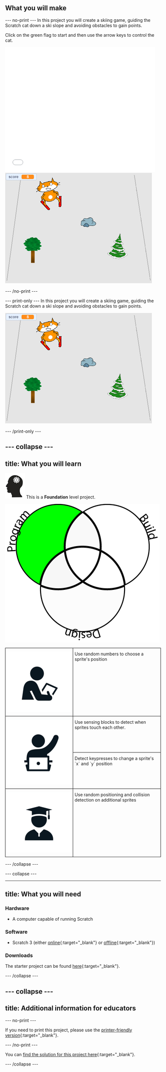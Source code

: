 ## What you will make

--- no-print ---
In this project you will create a skiing game, guiding the Scratch cat down a ski slope and avoiding obstacles to gain points.

Click on the green flag to start and then use the arrow keys to control the cat.
<div class="scratch-preview">
  <iframe allowtransparency="true" width="485" height="402" src="//scratch.mit.edu/projects/embed/281116583/?autostart=false" frameborder="0" scrolling="no"></iframe>
  <img src="images/skiing-final.png">
</div>

--- /no-print ---

--- print-only ---
In this project you will create a skiing game, guiding the Scratch cat down a ski slope and avoiding obstacles to gain points.

![complete project](images/skiing-final.png)

--- /print-only ---

--- collapse ---
---
title: What you will learn
---

![foundation](images/foundation.png)
This is a **Foundation** level project.

![curriculum](images/curriculum.png)

<html>
<style type="text/css">
.tg  {border-collapse:collapse;border-spacing:0;}
.tg td{padding:10px 5px;border-style:solid;border-width:1px;overflow:hidden;word-break:normal;border-color:black;}
.tg th{padding:10px 5px;border-style:solid;border-width:1px;overflow:hidden;word-break:normal;border-color:black;}
.tg .tg-73oq{border-color:#000000;text-align:left;vertical-align:top}
</style>
<table class="tg">
  <tr>
    <td class="tg-73oq"><img src="images/guided.png"></td>
    <td class="tg-73oq">Use random numbers to choose a sprite's position</td>
  </tr>
  <tr>
    <td class="tg-73oq" rowspan="2"><img src="images/assisted.png"></td>
    <td class="tg-73oq">Use sensing blocks to detect when sprites touch each other.</td>
  </tr>
  <tr>
  <td class="tg-73oq">Detect keypresses to change a sprite's `x` and `y` position</td>
  </tr>
  <tr>
    <td class="tg-73oq"><img src="images/independent.png"></td>
    <td class="tg-73oq">Use random positioning and collision detection on additional sprites</td>
  </tr>
</table>
</html>















--- /collapse ---

--- collapse ---

---
title: What you will need
---

### Hardware

+ A computer capable of running Scratch

### Software

+ Scratch 3 (either [online](http://rpf.io/scratchon){:target="_blank"} or [offline](http://rpf.io/scratchoff){:target="_blank"})

### Downloads

The starter project can be found [here](http://rpf.io/p/en/scratch-cat-goes-skiing-go){:target="_blank"}.

--- /collapse ---

--- collapse ---
---
title: Additional information for educators
---

--- no-print ---

If you need to print this project, please use the [printer-friendly version](https://projects.raspberrypi.org/en/projects/scratch-cat-goes-skiing/print){:target="_blank"}.

--- /no-print ---

You can [find the solution for this project here](http://rpf.io/p/en/scratch-cat-goes-skiing-get){:target="_blank"}.

--- /collapse ---
